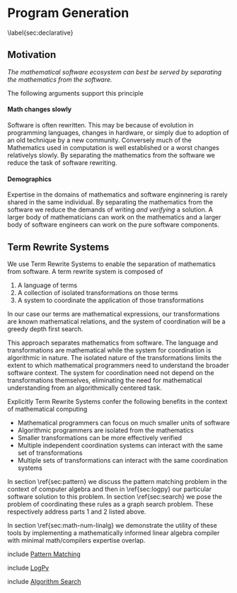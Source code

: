 
Program Generation
==================

\label{sec:declarative}

Motivation
----------

*The mathematical software ecosystem can best be served by separating the mathematics from the software.*

The following arguments support this principle

#### Math changes slowly

Software is often rewritten.  This may be because of evolution in programming languages, changes in hardware, or simply due to adoption of an old technique by a new community.  Conversely much of the Mathematics used in computation is well established or a worst changes relativelys slowly.  By separating the mathematics from the software we reduce the task of software rewriting.


#### Demographics

Expertise in the domains of mathematics and software enginnering is rarely shared in the same individual.  By separating the mathematics from the software we reduce the demands of writing *and verifying* a solution.  A larger body of mathematicians can work on the mathematics and a larger body of software engineers can work on the pure software components.


Term Rewrite Systems
--------------------

We use Term Rewrite Systems to enable the separation of mathematics from software.  A term rewrite system is composed of

1.  A language of terms
2.  A collection of isolated transformations on those terms
3.  A system to coordinate the application of those transformations

In our case our terms are mathematical expressions, our transformations are known mathematical relations, and the system of coordination will be a greedy depth first search. 

This approach separates mathematics from software.  The language and transformations are mathematical while the system for coordination is algorithmic in nature.  The isolated nature of the transformations limits the extent to which mathematical programmers need to understand the broader software context.  The system for coordination need not depend on the transformations themselves, eliminating the need for mathematical understanding from an algorithmically centered task.

Explicitly Term Rewrite Systems confer the following benefits in the context of mathematical computing

*   Mathematical programmers can focus on much smaller units of software
*   Algorithmic programmers are isolated from the mathematics
*   Smaller transformations can be more effectively verified
*   Multiple independent coordination systems can interact with the same set of transformations
*   Multiple sets of transformations can interact with the same coordination systems


In section \ref{sec:pattern} we discuss the pattern matching problem in the context of computer algebra and then in \ref{sec:logpy} our particular software solution to this problem.  In section \ref{sec:search} we pose the problem of coordinating these rules as a graph search problem.  These respectively address parts 1 and 2 listed above.

In section \ref{sec:math-num-linalg} we demonstrate the utility of these tools by implementing a mathematically informed linear algebra compiler with minimal math/compilers expertise overlap.

include [Pattern Matching](pattern.md)

include [LogPy](logpy.md)

include [Algorithm Search](search.md)
